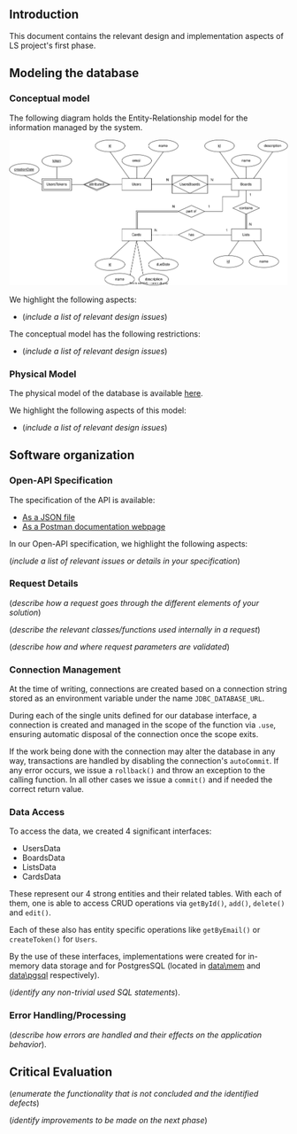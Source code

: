 ## Introduction

This document contains the relevant design and implementation aspects of LS project's first phase.

## Modeling the database

### Conceptual model ###

The following diagram holds the Entity-Relationship model for the information managed by the system.

![Entity-Relationship Model Diagram](./er-diagram.svg)

We highlight the following aspects:

* (_include a list of relevant design issues_)

The conceptual model has the following restrictions:

* (_include a list of relevant design issues_)

### Physical Model ###

The physical model of the database is available [here](../src/main/sql/createSchema.sql).

We highlight the following aspects of this model:

* (_include a list of relevant design issues_)

## Software organization

### Open-API Specification ###

The specification of the API is available:

* [As a JSON file](../open-api.json)
* [As a Postman documentation webpage](https://documenter.getpostman.com/view/26358395/2s93RRvsbv)

In our Open-API specification, we highlight the following aspects:

(_include a list of relevant issues or details in your specification_)

### Request Details

(_describe how a request goes through the different elements of your solution_)

(_describe the relevant classes/functions used internally in a request_)

(_describe how and where request parameters are validated_)

### Connection Management

At the time of writing, connections are created based on a connection string stored as an environment variable under the name ``JDBC_DATABASE_URL``.

During each of the single units defined for our database interface, a connection is created and managed in the scope of the function via ``.use``, ensuring automatic disposal of the connection once the scope exits.

If the work being done with the connection may alter the database in any way, transactions are handled by disabling the connection's ``autoCommit``. If any error occurs, we issue a ``rollback()`` and throw an exception to the calling function. In all other cases we issue a ``commit()`` and if needed the correct return value.

### Data Access

To access the data, we created 4 significant interfaces:

* UsersData
* BoardsData
* ListsData
* CardsData

These represent our 4 strong entities and their related tables. With each of them, one is able to access CRUD operations via ``getById()``, ``add()``, ``delete()`` and ``edit()``.

Each of these also has entity specific operations like ``getByEmail()`` or ``createToken()`` for ``Users``.

By the use of these interfaces, implementations were created for in-memory data storage and for PostgresSQL (located in [data\mem](../src/main/kotlin/pt/isel/ls/data/mem/) and [data\pgsql](../src/main/kotlin/pt/isel/ls/data/pgsql/) respectively).

(_identify any non-trivial used SQL statements_).

### Error Handling/Processing

(_describe how errors are handled and their effects on the application behavior_).

## Critical Evaluation

(_enumerate the functionality that is not concluded and the identified defects_)

(_identify improvements to be made on the next phase_)